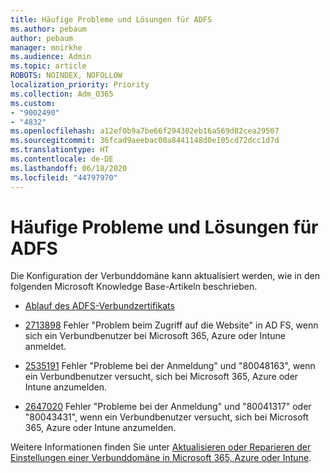 ```yaml
---
title: Häufige Probleme und Lösungen für ADFS
ms.author: pebaum
author: pebaum
manager: mnirkhe
ms.audience: Admin
ms.topic: article
ROBOTS: NOINDEX, NOFOLLOW
localization_priority: Priority
ms.collection: Adm_O365
ms.custom:
- "9002490"
- "4832"
ms.openlocfilehash: a12ef0b9a7be66f294302eb16a569d82cea29507
ms.sourcegitcommit: 36fcad9aeebac00a8441148d0e105cd72dcc1d7d
ms.translationtype: HT
ms.contentlocale: de-DE
ms.lasthandoff: 06/18/2020
ms.locfileid: "44797970"
---
```

# <a name="common-issues-and-resolutions-for-adfs"></a>Häufige Probleme und Lösungen für ADFS

Die Konfiguration der Verbunddomäne kann aktualisiert werden, wie in den folgenden Microsoft Knowledge Base-Artikeln beschrieben.

- [Ablauf des ADFS-Verbundzertifikats](adfs-federation-certificate-expiring.md)

- [2713898](https://support.microsoft.com/help/2713898) Fehler "Problem beim Zugriff auf die Website" in AD FS, wenn sich ein Verbundbenutzer bei Microsoft 365, Azure oder Intune anmeldet.

- [2535191](https://support.microsoft.com/help/2535191) Fehler "Probleme bei der Anmeldung" und "80048163", wenn ein Verbundbenutzer versucht, sich bei Microsoft 365, Azure oder Intune anzumelden.

- [2647020](https://support.microsoft.com/help/2647020) Fehler "Probleme bei der Anmeldung" und "80041317" oder "80043431", wenn ein Verbundbenutzer versucht, sich bei Microsoft 365, Azure oder Intune anzumelden.

Weitere Informationen finden Sie unter [Aktualisieren oder Reparieren der Einstellungen einer Verbunddomäne in Microsoft 365, Azure oder Intune](https://docs.microsoft.com/office365/troubleshoot/active-directory/update-federated-domain-office-365).
